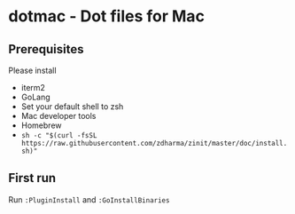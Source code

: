 # dotmac - Dot files for Mac

## Prerequisites 
Please install 
- iterm2
- GoLang
- Set your default shell to zsh
- Mac developer tools 
- Homebrew
- `sh -c "$(curl -fsSL https://raw.githubusercontent.com/zdharma/zinit/master/doc/install.sh)"`

## First run
Run `:PluginInstall` and `:GoInstallBinaries`
